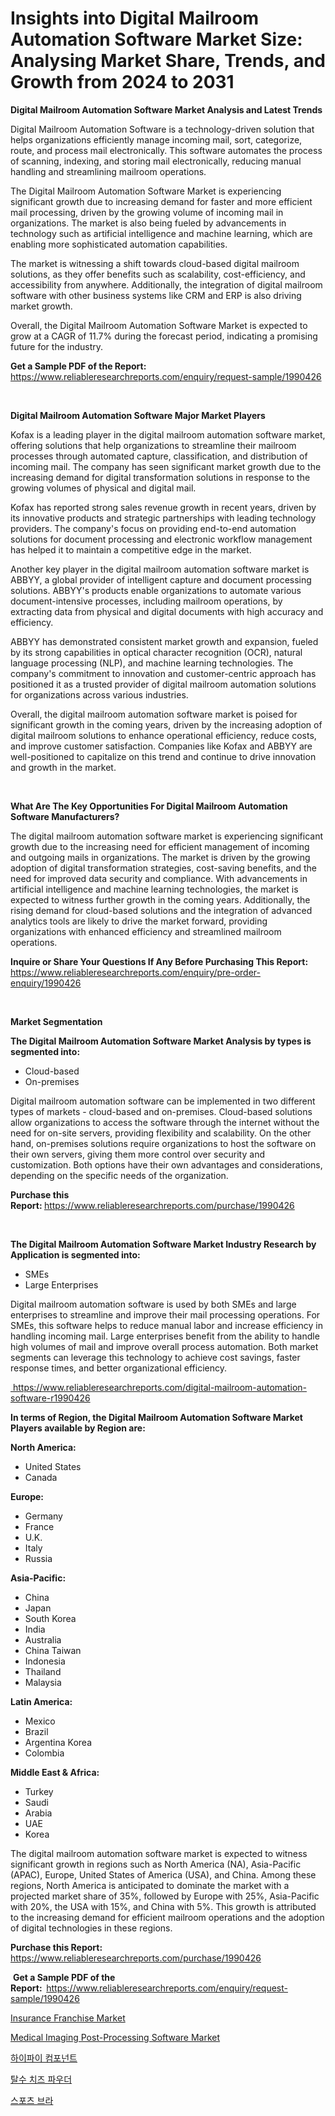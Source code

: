 <p><h1>Insights into Digital Mailroom Automation Software Market Size: Analysing Market Share, Trends, and Growth from 2024 to 2031</h1></p><p><strong>Digital Mailroom Automation Software Market Analysis and Latest Trends</strong></p>
<p><p>Digital Mailroom Automation Software is a technology-driven solution that helps organizations efficiently manage incoming mail, sort, categorize, route, and process mail electronically. This software automates the process of scanning, indexing, and storing mail electronically, reducing manual handling and streamlining mailroom operations.</p><p>The Digital Mailroom Automation Software Market is experiencing significant growth due to increasing demand for faster and more efficient mail processing, driven by the growing volume of incoming mail in organizations. The market is also being fueled by advancements in technology such as artificial intelligence and machine learning, which are enabling more sophisticated automation capabilities.</p><p>The market is witnessing a shift towards cloud-based digital mailroom solutions, as they offer benefits such as scalability, cost-efficiency, and accessibility from anywhere. Additionally, the integration of digital mailroom software with other business systems like CRM and ERP is also driving market growth.</p><p>Overall, the Digital Mailroom Automation Software Market is expected to grow at a CAGR of 11.7% during the forecast period, indicating a promising future for the industry.</p></p>
<p><strong>Get a Sample PDF of the Report:&nbsp;</strong> <a href="https://www.reliableresearchreports.com/enquiry/request-sample/1990426">https://www.reliableresearchreports.com/enquiry/request-sample/1990426</a></p>
<p>&nbsp;</p>
<p><strong>Digital Mailroom Automation Software Major Market Players</strong></p>
<p><p>Kofax is a leading player in the digital mailroom automation software market, offering solutions that help organizations to streamline their mailroom processes through automated capture, classification, and distribution of incoming mail. The company has seen significant market growth due to the increasing demand for digital transformation solutions in response to the growing volumes of physical and digital mail.</p><p>Kofax has reported strong sales revenue growth in recent years, driven by its innovative products and strategic partnerships with leading technology providers. The company's focus on providing end-to-end automation solutions for document processing and electronic workflow management has helped it to maintain a competitive edge in the market.</p><p>Another key player in the digital mailroom automation software market is ABBYY, a global provider of intelligent capture and document processing solutions. ABBYY's products enable organizations to automate various document-intensive processes, including mailroom operations, by extracting data from physical and digital documents with high accuracy and efficiency.</p><p>ABBYY has demonstrated consistent market growth and expansion, fueled by its strong capabilities in optical character recognition (OCR), natural language processing (NLP), and machine learning technologies. The company's commitment to innovation and customer-centric approach has positioned it as a trusted provider of digital mailroom automation solutions for organizations across various industries.</p><p>Overall, the digital mailroom automation software market is poised for significant growth in the coming years, driven by the increasing adoption of digital mailroom solutions to enhance operational efficiency, reduce costs, and improve customer satisfaction. Companies like Kofax and ABBYY are well-positioned to capitalize on this trend and continue to drive innovation and growth in the market.</p></p>
<p>&nbsp;</p>
<p><strong>What Are The Key Opportunities For Digital Mailroom Automation Software Manufacturers?</strong></p>
<p><p>The digital mailroom automation software market is experiencing significant growth due to the increasing need for efficient management of incoming and outgoing mails in organizations. The market is driven by the growing adoption of digital transformation strategies, cost-saving benefits, and the need for improved data security and compliance. With advancements in artificial intelligence and machine learning technologies, the market is expected to witness further growth in the coming years. Additionally, the rising demand for cloud-based solutions and the integration of advanced analytics tools are likely to drive the market forward, providing organizations with enhanced efficiency and streamlined mailroom operations.</p></p>
<p><strong>Inquire or Share Your Questions If Any Before Purchasing This Report:</strong> <a href="https://www.reliableresearchreports.com/enquiry/pre-order-enquiry/1990426">https://www.reliableresearchreports.com/enquiry/pre-order-enquiry/1990426</a></p>
<p>&nbsp;</p>
<p><strong>Market Segmentation</strong></p>
<p><strong>The Digital Mailroom Automation Software Market Analysis by types is segmented into:</strong></p>
<p><ul><li>Cloud-based</li><li>On-premises</li></ul></p>
<p><p>Digital mailroom automation software can be implemented in two different types of markets - cloud-based and on-premises. Cloud-based solutions allow organizations to access the software through the internet without the need for on-site servers, providing flexibility and scalability. On the other hand, on-premises solutions require organizations to host the software on their own servers, giving them more control over security and customization. Both options have their own advantages and considerations, depending on the specific needs of the organization.</p></p>
<p><strong>Purchase this Report:&nbsp;</strong><a href="https://www.reliableresearchreports.com/purchase/1990426">https://www.reliableresearchreports.com/purchase/1990426</a></p>
<p>&nbsp;</p>
<p><strong>The Digital Mailroom Automation Software Market Industry Research by Application is segmented into:</strong></p>
<p><ul><li>SMEs</li><li>Large Enterprises</li></ul></p>
<p><p>Digital mailroom automation software is used by both SMEs and large enterprises to streamline and improve their mail processing operations. For SMEs, this software helps to reduce manual labor and increase efficiency in handling incoming mail. Large enterprises benefit from the ability to handle high volumes of mail and improve overall process automation. Both market segments can leverage this technology to achieve cost savings, faster response times, and better organizational efficiency.</p></p>
<p><a href="https://www.reliableresearchreports.com/digital-mailroom-automation-software-r1990426">&nbsp;https://www.reliableresearchreports.com/digital-mailroom-automation-software-r1990426</a></p>
<p><strong>In terms of Region, the Digital Mailroom Automation Software Market Players available by Region are:</strong></p>
<p>
    <p> <strong> North America: </strong>
        <ul>
            <li>United States</li>
            <li>Canada</li>
        </ul>
        </p> 
    <p> <strong> Europe: </strong>
        <ul>
            <li>Germany</li>
            <li>France</li>
            <li>U.K.</li>
            <li>Italy</li>
            <li>Russia</li>
        </ul>
        </p> 
    <p> <strong> Asia-Pacific: </strong>
        <ul>
            <li>China</li>
            <li>Japan</li>
            <li>South Korea</li>
            <li>India</li>
            <li>Australia</li>
            <li>China Taiwan</li>
            <li>Indonesia</li>
            <li>Thailand</li>
            <li>Malaysia</li>
        </ul>
        </p> 
    <p> <strong> Latin America: </strong>
        <ul>
            <li>Mexico</li>
            <li>Brazil</li>
            <li>Argentina Korea</li>
            <li>Colombia</li>
        </ul>
        </p> 
    <p> <strong> Middle East & Africa: </strong>
        <ul>
            <li>Turkey</li>
            <li>Saudi</li>
            <li>Arabia</li>
            <li>UAE</li>
            <li>Korea</li>
        </ul>
    </p>
    </p>
<p><p>The digital mailroom automation software market is expected to witness significant growth in regions such as North America (NA), Asia-Pacific (APAC), Europe, United States of America (USA), and China. Among these regions, North America is anticipated to dominate the market with a projected market share of 35%, followed by Europe with 25%, Asia-Pacific with 20%, the USA with 15%, and China with 5%. This growth is attributed to the increasing demand for efficient mailroom operations and the adoption of digital technologies in these regions.</p></p>
<p><strong>Purchase this Report: </strong><a href="https://www.reliableresearchreports.com/purchase/1990426">https://www.reliableresearchreports.com/purchase/1990426</a></p>
<p>&nbsp;<strong>Get a Sample PDF of the Report:&nbsp;&nbsp;</strong><a href="https://www.reliableresearchreports.com/enquiry/request-sample/1990426">https://www.reliableresearchreports.com/enquiry/request-sample/1990426</a></p>
<p><strong></strong></p>
<p><p><a href="https://github.com/beatblasta/Market-Research-Report-List-3/blob/main/insurance-franchise-market.md">Insurance Franchise Market</a></p><p><a href="https://www.linkedin.com/pulse/analyzing-medical-imaging-post-processing-software-market-global-wpfuf?trackingId=7o96aL4KmCMXd1N6MyiK2g%3D%3D">Medical Imaging Post-Processing Software Market</a></p><p><a href="https://medium.com/@treyhettinger2023/%EC%95%88%EB%85%95%ED%95%98%EC%84%B8%EC%9A%94-%EA%B3%A0%EC%9D%8C%EC%A7%88-%EA%B5%AC%EC%84%B1-%EC%9A%94%EC%86%8C-%EC%8B%9C%EC%9E%A5-%EC%9C%A0%ED%98%95-%EC%9D%91%EC%9A%A9-%EB%B0%8F-%EC%A7%80%EB%A6%AC%EC%97%90-%EB%8C%80%ED%95%9C-%ED%8F%AC%EA%B4%84%EC%A0%81-%ED%8F%89%EA%B0%80-e52cfc9a121c">하이파이 컴포넌트</a></p><p><a href="https://medium.com/@hermanokutneva7878567/2024%EB%85%84%EB%B6%80%ED%84%B0-2031%EB%85%84%EA%B9%8C%EC%A7%80-%EC%98%88%EC%B8%A1%EB%90%9C-%ED%83%88%EC%88%98-%EC%B9%98%EC%A6%88-%EB%B6%84%EB%A7%90-%EC%8B%9C%EC%9E%A5-%EB%8F%99%ED%96%A5-%EB%B0%8F-%EC%8B%9C%EC%9E%A5-%EB%B6%84%EC%84%9D-37e5a87f4a6a">탈수 치즈 파우더</a></p><p><a href="https://github.com/darrellockm3ytan895656/Market-Research-Report-List-1/blob/main/842539859634.md">스포츠 브라</a></p></p>